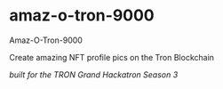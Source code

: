 # amaz-o-tron-9000
Amaz-O-Tron-9000

Create amazing NFT profile pics on the Tron Blockchain

_built for the TRON Grand Hackatron Season 3_
